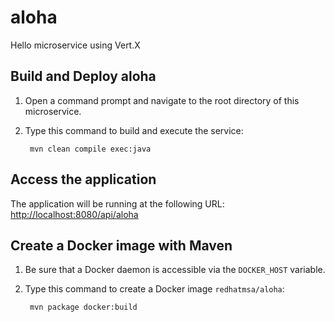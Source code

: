 # aloha
Hello microservice using Vert.X

Build and Deploy aloha
-------------------------

1. Open a command prompt and navigate to the root directory of this microservice.
2. Type this command to build and execute the service:

        mvn clean compile exec:java


Access the application
----------------------

The application will be running at the following URL: <http://localhost:8080/api/aloha>

Create a Docker image with Maven
--------------------------------

1. Be sure that a Docker daemon is accessible via the `DOCKER_HOST` variable.
1. Type this command to create a Docker image `redhatmsa/aloha`:

        mvn package docker:build
